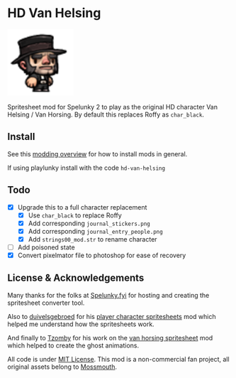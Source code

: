 # HD Van Helsing

![](/hd-van-helsing-cover.png)

Spritesheet mod for Spelunky 2 to play as the original HD 
character Van Helsing / Van Horsing. By default this replaces Roffy as `char_black`.

## Install
See this [modding overview](https://spelunky.fyi/mods/2/overview/) for how to
install mods in general.

If using playlunky install with the code `hd-van-helsing`

## Todo
- [x] Upgrade this to a full character replacement
    - [x] Use `char_black` to replace Roffy
    - [x] Add corresponding `journal_stickers.png`
    - [x] Add corresponding `journal_entry_people.png`
    - [x] Add `strings00_mod.str` to rename character
- [ ] Add poisoned state
- [x] Convert pixelmator file to photoshop for ease of recovery

## License & Acknowledgements
Many thanks for the folks at [Spelunky.fyi] for hosting and creating the 
spritesheet converter tool.

Also to [duivelsgebroed] for his [player character spritesheets] mod which
helped me understand how the spritesheets work.

And finally to [Tzomby] for his work on the [van horsing spritesheet] mod which helped to create the ghost animations.

All code is under [MIT License]. This mod is a non-commercial fan project,
all original assets belong to [Mossmouth].


[modpage]: https://spelunky.fyi/mods/m/hd-van-helsing/
[Spelunky.fyi]: https://spelunky.fyi
[duivelsgebroed]: https://spelunky.fyi/profile/duivelsgebroed/
[player character spritesheets]: https://spelunky.fyi/mods/m/player-character-tilesheets-with-grid/
[Tzomby]: https://spelunky.fyi/profile/Tzomby/
[van horsing spritesheet]: https://spelunky.fyi/mods/m/van-horsing-sprite-sheet-all-animations/
[MIT License]: http://www.opensource.org/licenses/MIT
[Mossmouth]: https://www.mossmouth.com
